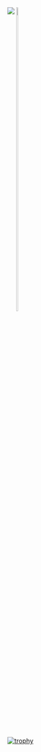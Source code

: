 <div>
  <a href="s" style="display: inline-block; vertical-align: top;">
    <img src="https://github-readme-stats.vercel.app/api/top-langs/?username=kdh4718&exclude_repo=dkssud8150.github.io&layout=compact&theme=tokyonight" />
  </a>
  <a href="s" style="display: inline-block; vertical-align: top;">
    <img src="https://github-readme-stats.vercel.app/api?username=kdh4718&theme=tokyonight&show_icons=true" width="42%" />
  </a>
</div>

[![trophy](https://github-profile-trophy.vercel.app/?username=kdh4718&theme=flat&column=7)](https://github.com/dkssud8150/)
